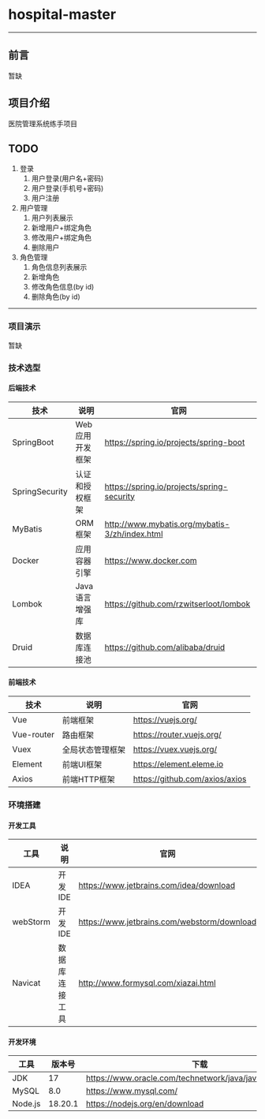 # hospital-master

-------------------------------
## 前言
暂缺
## 项目介绍
医院管理系统练手项目
## TODO

1. 登录
   1. 用户登录(用户名+密码)
   2. 用户登录(手机号+密码)
   3. 用户注册
2. 用户管理
   1. 用户列表展示
   2. 新增用户+绑定角色
   3. 修改用户+绑定角色
   4. 删除用户
3. 角色管理
   1. 角色信息列表展示
   2. 新增角色
   3. 修改角色信息(by id)
   4. 删除角色(by id)
-------------------------------
### 项目演示
暂缺
### 技术选型
#### 后端技术
| 技术             | 说明        | 官网                                             |
|----------------|-----------|------------------------------------------------|
| SpringBoot     | Web应用开发框架 | https://spring.io/projects/spring-boot         |
| SpringSecurity | 认证和授权框架   | https://spring.io/projects/spring-security     |
| MyBatis        | ORM框架     | http://www.mybatis.org/mybatis-3/zh/index.html |
| Docker         | 应用容器引擎    | https://www.docker.com                         |
| Lombok         | Java语言增强库 | https://github.com/rzwitserloot/lombok         |
| Druid          | 数据库连接池    | https://github.com/alibaba/druid               |

#### 前端技术
| 技术         | 说明       | 官网                             |
|------------|----------|--------------------------------|
| Vue        | 前端框架     | https://vuejs.org/             |
| Vue-router | 路由框架     | https://router.vuejs.org/      |
| Vuex       | 全局状态管理框架 | https://vuex.vuejs.org/        |
| Element    | 前端UI框架   | https://element.eleme.io       |
| Axios      | 前端HTTP框架 | https://github.com/axios/axios |

### 环境搭建
#### 开发工具
| 工具       | 说明      | 官网                                          |
|----------|---------|---------------------------------------------|
| IDEA     | 开发IDE   | https://www.jetbrains.com/idea/download     |
| webStorm | 开发IDE   | https://www.jetbrains.com/webstorm/download |
| Navicat  | 数据库连接工具 | http://www.formysql.com/xiazai.html         |

#### 开发环境
| 工具      | 版本号     | 下载                                                       |
|---------|---------|----------------------------------------------------------|
| JDK     | 17      | https://www.oracle.com/technetwork/java/javase/downloads |
| MySQL   | 8.0     | https://www.mysql.com/                                   |
| Node.js | 18.20.1 | https://nodejs.org/en/download                           |